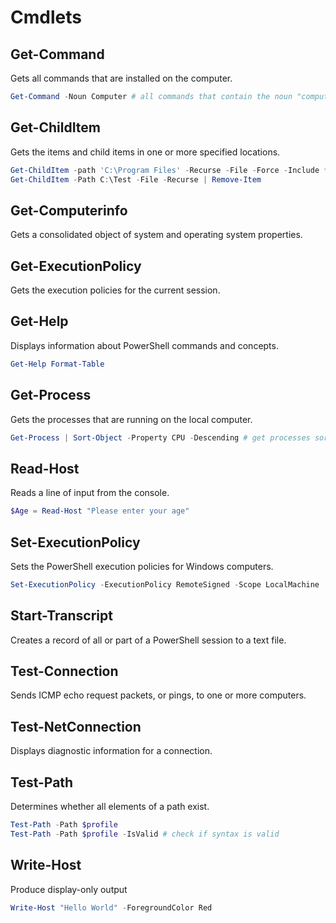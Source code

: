 # Cmdlets
## Get-Command
Gets all commands that are installed on the computer.
```powershell
Get-Command -Noun Computer # all commands that contain the noun "computer"
```

## Get-ChildItem
Gets the items and child items in one or more specified locations.
```powershell
Get-ChildItem -path 'C:\Program Files' -Recurse -File -Force -Include *.exe -Exclude w*
Get-ChildItem -Path C:\Test -File -Recurse | Remove-Item 
```

## Get-Computerinfo
Gets a consolidated object of system and operating system properties.

## Get-ExecutionPolicy
Gets the execution policies for the current session.

## Get-Help
Displays information about PowerShell commands and concepts.
```powershell
Get-Help Format-Table
```

## Get-Process
Gets the processes that are running on the local computer.
```powershell
Get-Process | Sort-Object -Property CPU -Descending # get processes sorted by CPU time
```

## Read-Host
Reads a line of input from the console.
```powershell
$Age = Read-Host "Please enter your age"
```

## Set-ExecutionPolicy
Sets the PowerShell execution policies for Windows computers.
```powershell
Set-ExecutionPolicy -ExecutionPolicy RemoteSigned -Scope LocalMachine
```

## Start-Transcript
Creates a record of all or part of a PowerShell session to a text file.

## Test-Connection
Sends ICMP echo request packets, or pings, to one or more computers.

## Test-NetConnection
Displays diagnostic information for a connection.

## Test-Path
Determines whether all elements of a path exist.
```powershell
Test-Path -Path $profile
Test-Path -Path $profile -IsValid # check if syntax is valid
```

## Write-Host
Produce display-only output
```powershell
Write-Host "Hello World" -ForegroundColor Red
```
